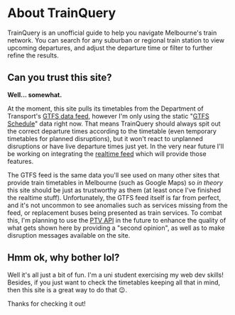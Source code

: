 # About TrainQuery

TrainQuery is an unofficial guide to help you navigate Melbourne's train network. You can search for any suburban or regional train station to view upcoming departures, and adjust the departure time or filter to further refine the results.

## Can you trust this site?

**Well... somewhat.**

At the moment, this site pulls its timetables from the Department of Transport's [GTFS data feed](https://discover.data.vic.gov.au/dataset/timetable-and-geographic-information-gtfs), however I'm only using the static "[GTFS Schedule](https://gtfs.org/schedule/)" data right now. That means TrainQuery should always spit out the correct departure times according to the timetable (even temporary timetables for planned disruptions), but it won't react to unplanned disruptions or have live departure times just yet. In the very near future I'll be working on integrating the [realtime feed](https://discover.data.vic.gov.au/dataset/gtfsr-metro-trains-vehicle-positions) which will provide those features.

The GTFS feed is the same data you'll see used on many other sites that provide train timetables in Melbourne (such as Google Maps) so *in theory* this site should be just as trustworthy as them (at least once I've finished the realtime stuff). Unfortunately, the GTFS feed itself is far from perfect, and it's not uncommon to see anomalies such as services missing from the feed, or replacement buses being presented as train services. To combat this, I'm planning to use the [PTV API](https://www.ptv.vic.gov.au/footer/data-and-reporting/datasets/ptv-timetable-api/) in the future to enhance the quality of what gets shown here by providing a "second opinion", as well as to make disruption messages available on the site.

## Hmm ok, why bother lol?

Well it's all just a bit of fun. I'm a uni student exercising my web dev skills! Besides, if you just want to check the timetables keeping all that in mind, then this site is a great way to do that 😉.

Thanks for checking it out!
